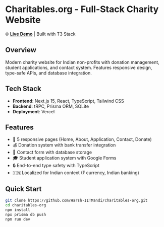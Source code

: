 # Charitables.org - Full-Stack Charity Website

🌐 **[Live Demo](https://charitables-org-harsh-iitmandi.vercel.app)** | Built with T3 Stack

## Overview
Modern charity website for Indian non-profits with donation management, student applications, and contact system. Features responsive design, type-safe APIs, and database integration.

## Tech Stack
- **Frontend**: Next.js 15, React, TypeScript, Tailwind CSS
- **Backend**: tRPC, Prisma ORM, SQLite
- **Deployment**: Vercel

## Features
- 📱 5 responsive pages (Home, About, Application, Contact, Donate)
- 💰 Donation system with bank transfer integration
- 📝 Contact form with database storage
- 🎓 Student application system with Google Forms
- 🔒 End-to-end type safety with TypeScript
- 🇮🇳 Localized for Indian context (₹ currency, Indian banking)

## Quick Start
```bash
git clone https://github.com/Harsh-IITMandi/charitables-org.git
cd charitables-org
npm install
npx prisma db push
npm run dev
